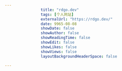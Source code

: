 ---
                title: "rdgo.dev"
                tags: [个人网站]
                externalUrl: "https://rdgo.dev/"
                date: 9965-08-08
                showDate: false
                showAuthor: false
                showReadingTime: false
                showEdit: false
                showLikes: false
                showViews: false
                layoutBackgroundHeaderSpace: false
                ---

